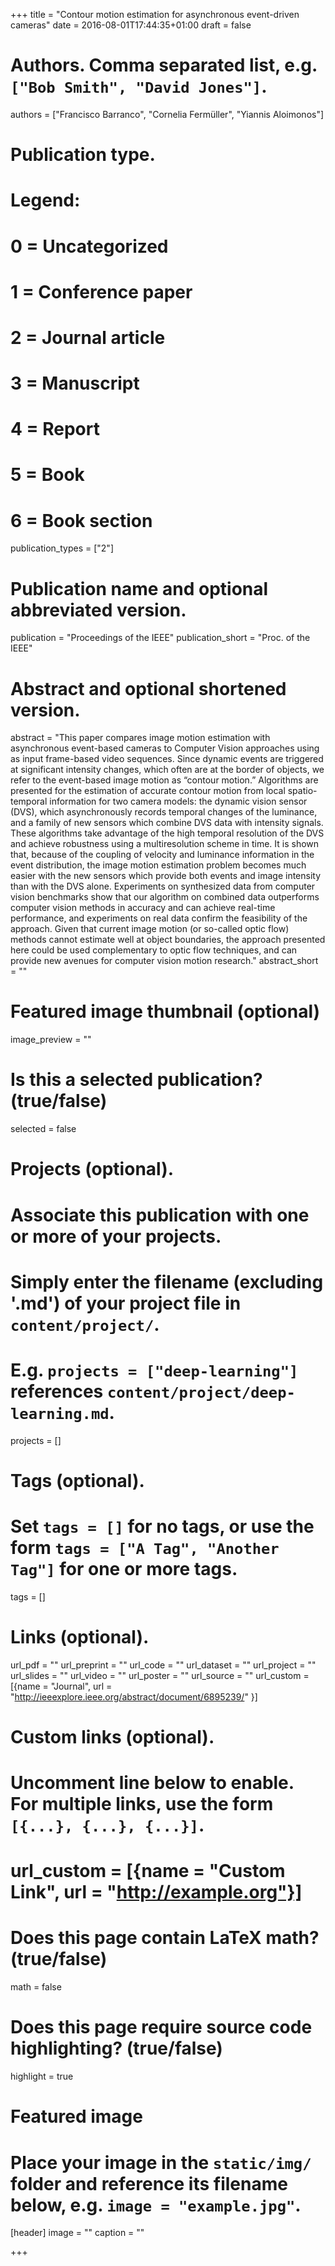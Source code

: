 +++
title = "Contour motion estimation for asynchronous event-driven cameras"
date = 2016-08-01T17:44:35+01:00
draft = false

# Authors. Comma separated list, e.g. `["Bob Smith", "David Jones"]`.
authors = ["Francisco Barranco", "Cornelia Fermüller", "Yiannis Aloimonos"]
    
# Publication type.
# Legend:
# 0 = Uncategorized
# 1 = Conference paper
# 2 = Journal article
# 3 = Manuscript
# 4 = Report
# 5 = Book
# 6 = Book section
publication_types = ["2"]

# Publication name and optional abbreviated version.
publication = "Proceedings of the IEEE"
publication_short = "Proc. of the IEEE"

# Abstract and optional shortened version.
abstract = "This paper compares image motion estimation with asynchronous event-based cameras to Computer Vision approaches using as input frame-based video sequences. Since dynamic events are triggered at significant intensity changes, which often are at the border of objects, we refer to the event-based image motion as “contour motion.” Algorithms are presented for the estimation of accurate contour motion from local spatio-temporal information for two camera models: the dynamic vision sensor (DVS), which asynchronously records temporal changes of the luminance, and a family of new sensors which combine DVS data with intensity signals. These algorithms take advantage of the high temporal resolution of the DVS and achieve robustness using a multiresolution scheme in time. It is shown that, because of the coupling of velocity and luminance information in the event distribution, the image motion estimation problem becomes much easier with the new sensors which provide both events and image intensity than with the DVS alone. Experiments on synthesized data from computer vision benchmarks show that our algorithm on combined data outperforms computer vision methods in accuracy and can achieve real-time performance, and experiments on real data confirm the feasibility of the approach. Given that current image motion (or so-called optic flow) methods cannot estimate well at object boundaries, the approach presented here could be used complementary to optic flow techniques, and can provide new avenues for computer vision motion research."
abstract_short = ""

# Featured image thumbnail (optional)
image_preview = ""

# Is this a selected publication? (true/false)
selected = false

# Projects (optional).
#   Associate this publication with one or more of your projects.
#   Simply enter the filename (excluding '.md') of your project file in `content/project/`.
#   E.g. `projects = ["deep-learning"]` references `content/project/deep-learning.md`.
projects = []

# Tags (optional).
#   Set `tags = []` for no tags, or use the form `tags = ["A Tag", "Another Tag"]` for one or more tags.
tags = []

# Links (optional).
url_pdf = ""
url_preprint = ""
url_code = ""
url_dataset = ""
url_project = ""
url_slides = ""
url_video = ""
url_poster = ""
url_source = ""
url_custom = [{name = "Journal", url = "http://ieeexplore.ieee.org/abstract/document/6895239/" }]

# Custom links (optional).
#   Uncomment line below to enable. For multiple links, use the form `[{...}, {...}, {...}]`.
# url_custom = [{name = "Custom Link", url = "http://example.org"}]

# Does this page contain LaTeX math? (true/false)
math = false

# Does this page require source code highlighting? (true/false)
highlight = true

# Featured image
# Place your image in the `static/img/` folder and reference its filename below, e.g. `image = "example.jpg"`.
[header]
image = ""
caption = ""

+++

